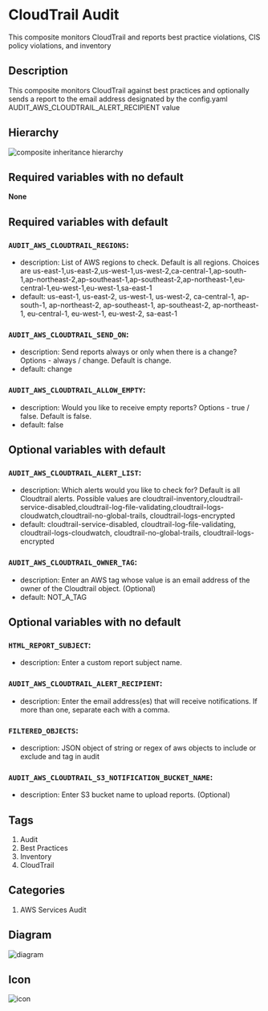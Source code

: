 CloudTrail Audit
============================
This composite monitors CloudTrail and reports best practice violations, CIS policy violations, and inventory


## Description
This composite monitors CloudTrail against best practices and optionally sends a report to the email address designated by the config.yaml AUDIT&#95;AWS&#95;CLOUDTRAIL&#95;ALERT&#95;RECIPIENT value


## Hierarchy
![composite inheritance hierarchy](https://raw.githubusercontent.com/CloudCoreo/audit-aws-cloudtrail/master/images/hierarchy.png "composite inheritance hierarchy")



## Required variables with no default

**None**


## Required variables with default

### `AUDIT_AWS_CLOUDTRAIL_REGIONS`:
  * description: List of AWS regions to check. Default is all regions. Choices are us-east-1,us-east-2,us-west-1,us-west-2,ca-central-1,ap-south-1,ap-northeast-2,ap-southeast-1,ap-southeast-2,ap-northeast-1,eu-central-1,eu-west-1,eu-west-1,sa-east-1
  * default: us-east-1, us-east-2, us-west-1, us-west-2, ca-central-1, ap-south-1, ap-northeast-2, ap-southeast-1, ap-southeast-2, ap-northeast-1, eu-central-1, eu-west-1, eu-west-2, sa-east-1

### `AUDIT_AWS_CLOUDTRAIL_SEND_ON`:
  * description: Send reports always or only when there is a change? Options - always / change. Default is change.
  * default: change

### `AUDIT_AWS_CLOUDTRAIL_ALLOW_EMPTY`:
  * description: Would you like to receive empty reports? Options - true / false. Default is false.
  * default: false


## Optional variables with default

### `AUDIT_AWS_CLOUDTRAIL_ALERT_LIST`:
  * description: Which alerts would you like to check for? Default is all Cloudtrail alerts. Possible values are cloudtrail-inventory,cloudtrail-service-disabled,cloudtrail-log-file-validating,cloudtrail-logs-cloudwatch,cloudtrail-no-global-trails, cloudtrail-logs-encrypted
  * default: cloudtrail-service-disabled, cloudtrail-log-file-validating, cloudtrail-logs-cloudwatch, cloudtrail-no-global-trails, cloudtrail-logs-encrypted

### `AUDIT_AWS_CLOUDTRAIL_OWNER_TAG`:
  * description: Enter an AWS tag whose value is an email address of the owner of the Cloudtrail object. (Optional)
  * default: NOT_A_TAG


## Optional variables with no default

### `HTML_REPORT_SUBJECT`:
  * description: Enter a custom report subject name.

### `AUDIT_AWS_CLOUDTRAIL_ALERT_RECIPIENT`:
  * description: Enter the email address(es) that will receive notifications. If more than one, separate each with a comma.

### `FILTERED_OBJECTS`:
  * description: JSON object of string or regex of aws objects to include or exclude and tag in audit

### `AUDIT_AWS_CLOUDTRAIL_S3_NOTIFICATION_BUCKET_NAME`:
  * description: Enter S3 bucket name to upload reports. (Optional)

## Tags
1. Audit
1. Best Practices
1. Inventory
1. CloudTrail


## Categories
1. AWS Services Audit



## Diagram
![diagram](https://raw.githubusercontent.com/CloudCoreo/audit-aws-cloudtrail/master/images/diagram.png "diagram")


## Icon
![icon](https://raw.githubusercontent.com/CloudCoreo/audit-aws-cloudtrail/master/images/icon.png "icon")


